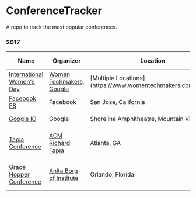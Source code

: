 # ConferenceTracker
A repo to track the most popular conferences.

### 2017
| Name    |Organizer|Location | Dates  | CFP Deadline | Scholarship Info | Career Fair |
| ----------------- |--------|---------| ---------| -----| -----|----|
| [International Women's Day](https://www.womentechmakers.com/iwd17) | [Women Techmakers, Google](https://www.womentechmakers.com/)| [Multiple Locations] (https://www.womentechmakers.com/iwd17) |  Throughout March and April 2017 | N/A | N/A | N/A|
| [Facebook F8](https://www.fbf8.com/) | Facebook| San Jose, California | April 18 - 19, 2017 | N/A | N/A | N/A|
| [Google IO](https://events.google.com/io/) | Google| Shoreline Amphitheatre, Mountain View, CA |  May 17-19, 2017 | Deadline Passed | [Code Jam](https://sites.google.com/site/codejamtoioforwomen/home) | N/A|
| [Tapia Conference](http://tapiaconference.org/) | [ACM Richard Tapia](http://tapiaconference.org/about/) | Atlanta, GA| September 20-23, 2017 | 10th February 2017 <br />[Details](http://tapiaconference.org/participate/call-for-participation/) | 28th February 2017 <br /> [Elligibility](http://tapiaconference.org/participate/scholarships/) | Yes, [Resume Database](http://tapiaconference.org/participate/resume-database/) |
| [Grace Hopper Conference](http://ghc.anitaborg.org/) | [Anita Borg of Institute](http://anitaborg.org/) | Orlando, Florida| October 4-6, 2017 | 8th March 2017 <br />[Details](http://ghc.anitaborg.org/2017-speakers/) | 8th March 2017 <br />[Elligibility](http://ghc.anitaborg.org/2017-student-academic/2017-scholarships/) | Yes|

